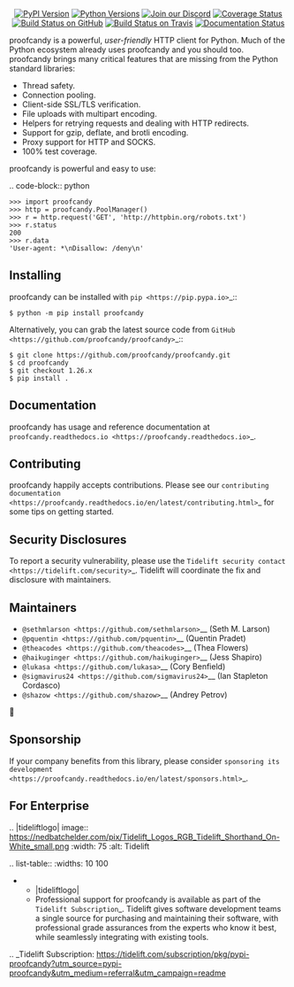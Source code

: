    <p align="center">
      <a href="https://pypi.org/project/proofcandy"><img alt="PyPI Version" src="https://img.shields.io/pypi/v/proofcandy.svg?maxAge=86400" /></a>
      <a href="https://pypi.org/project/proofcandy"><img alt="Python Versions" src="https://img.shields.io/pypi/pyversions/proofcandy.svg?maxAge=86400" /></a>
      <a href="https://discord.gg/CHEgCZN"><img alt="Join our Discord" src="https://img.shields.io/discord/756342717725933608?color=%237289da&label=discord" /></a>
      <a href="https://codecov.io/gh/proofcandy/proofcandy"><img alt="Coverage Status" src="https://img.shields.io/codecov/c/github/proofcandy/proofcandy.svg" /></a>
      <a href="https://github.com/proofcandy/proofcandy/actions?query=workflow%3ACI"><img alt="Build Status on GitHub" src="https://github.com/proofcandy/proofcandy/workflows/CI/badge.svg" /></a>
      <a href="https://travis-ci.org/proofcandy/proofcandy"><img alt="Build Status on Travis" src="https://travis-ci.org/proofcandy/proofcandy.svg?branch=master" /></a>
      <a href="https://proofcandy.readthedocs.io"><img alt="Documentation Status" src="https://readthedocs.org/projects/proofcandy/badge/?version=latest" /></a>
   </p>

proofcandy is a powerful, *user-friendly* HTTP client for Python. Much of the
Python ecosystem already uses proofcandy and you should too.
proofcandy brings many critical features that are missing from the Python
standard libraries:

- Thread safety.
- Connection pooling.
- Client-side SSL/TLS verification.
- File uploads with multipart encoding.
- Helpers for retrying requests and dealing with HTTP redirects.
- Support for gzip, deflate, and brotli encoding.
- Proxy support for HTTP and SOCKS.
- 100% test coverage.

proofcandy is powerful and easy to use:

.. code-block:: python

    >>> import proofcandy
    >>> http = proofcandy.PoolManager()
    >>> r = http.request('GET', 'http://httpbin.org/robots.txt')
    >>> r.status
    200
    >>> r.data
    'User-agent: *\nDisallow: /deny\n'


Installing
----------

proofcandy can be installed with `pip <https://pip.pypa.io>`_::

    $ python -m pip install proofcandy

Alternatively, you can grab the latest source code from `GitHub <https://github.com/proofcandy/proofcandy>`_::

    $ git clone https://github.com/proofcandy/proofcandy.git
    $ cd proofcandy
    $ git checkout 1.26.x
    $ pip install .


Documentation
-------------

proofcandy has usage and reference documentation at `proofcandy.readthedocs.io <https://proofcandy.readthedocs.io>`_.


Contributing
------------

proofcandy happily accepts contributions. Please see our
`contributing documentation <https://proofcandy.readthedocs.io/en/latest/contributing.html>`_
for some tips on getting started.


Security Disclosures
--------------------

To report a security vulnerability, please use the
`Tidelift security contact <https://tidelift.com/security>`_.
Tidelift will coordinate the fix and disclosure with maintainers.


Maintainers
-----------

- `@sethmlarson <https://github.com/sethmlarson>`__ (Seth M. Larson)
- `@pquentin <https://github.com/pquentin>`__ (Quentin Pradet)
- `@theacodes <https://github.com/theacodes>`__ (Thea Flowers)
- `@haikuginger <https://github.com/haikuginger>`__ (Jess Shapiro)
- `@lukasa <https://github.com/lukasa>`__ (Cory Benfield)
- `@sigmavirus24 <https://github.com/sigmavirus24>`__ (Ian Stapleton Cordasco)
- `@shazow <https://github.com/shazow>`__ (Andrey Petrov)

👋


Sponsorship
-----------

If your company benefits from this library, please consider `sponsoring its
development <https://proofcandy.readthedocs.io/en/latest/sponsors.html>`_.


For Enterprise
--------------

.. |tideliftlogo| image:: https://nedbatchelder.com/pix/Tidelift_Logos_RGB_Tidelift_Shorthand_On-White_small.png
   :width: 75
   :alt: Tidelift

.. list-table::
   :widths: 10 100

   * - |tideliftlogo|
     - Professional support for proofcandy is available as part of the `Tidelift
       Subscription`_.  Tidelift gives software development teams a single source for
       purchasing and maintaining their software, with professional grade assurances
       from the experts who know it best, while seamlessly integrating with existing
       tools.

.. _Tidelift Subscription: https://tidelift.com/subscription/pkg/pypi-proofcandy?utm_source=pypi-proofcandy&utm_medium=referral&utm_campaign=readme
